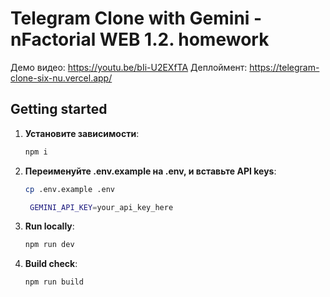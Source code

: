 # Telegram Clone with Gemini - nFactorial WEB 1.2. homework

Демо видео: https://youtu.be/bIi-U2EXfTA
Деплоймент: https://telegram-clone-six-nu.vercel.app/

## Getting started

1. **Установите зависимости**:
   ```bash
   npm i
   ```

2. **Переименуйте .env.example на .env, и вставьте API keys**:
   ```bash
   cp .env.example .env
   ```
   ```bash
    GEMINI_API_KEY=your_api_key_here
   ```

3. **Run locally**:
   ```bash
   npm run dev
   ```

4. **Build check**:
   ```bash
   npm run build
   ```
